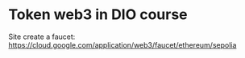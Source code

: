 # Token web3 in DIO course
Site create a faucet: https://cloud.google.com/application/web3/faucet/ethereum/sepolia
